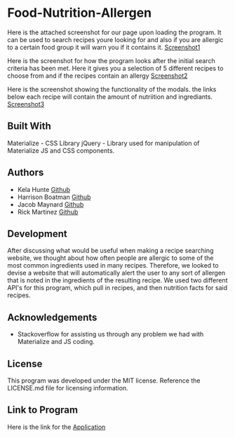 # Food-Nutrition-Allergen

Here is the attached screenshot for our page upon loading the program. It can be used to search recipes youre looking for and also if you are allergic to a certain food group it will warn you if it contains it.
[Screenshot1](https://files.slack.com/files-pri/T04A0KNTAE8-F04KJ39RKK6/screen_shot_2023-01-18_at_8.56.29_am__2_.png)

Here is the screenshot for how the program looks after the initial search criteria has been met. Here it gives you a selection of 5 different recipes to choose from and if the recipes contain an allergy
[Screenshot2](https://files.slack.com/files-tmb/T04A0KNTAE8-F04KJ3N6TRA-28bbfb1629/screen_shot_2023-01-18_at_8.58.35_am_2_720.png)

Here is the screenshot showing the functionality of the modals. the links below each recipe will contain the amount of nutriition and ingrediants.
[Screenshot3](https://files.slack.com/files-pri/T04A0KNTAE8-F04KJ40T9HA/screen_shot_2023-01-18_at_8.59.40_am_2.png)

## Built With 

Materialize - CSS Library
jQuery - Library used for manipulation of Materialize JS and CSS components.


## Authors

* Kela Hunte [Github](github.com/chefkeii)
* Harrison Boatman [Github](github.com/harrisonboatman)
* Jacob Maynard [Github](github.com/Maynardj123)
* Rick Martinez [Github](github.com/Rick3Mrtz)

## Development

After discussing what would be useful when making a recipe searching website, we thought about how often people are allergic to some of the most common ingredients used in many recipes. Therefore, we looked to devise a website that will automatically alert the user to any sort of allergen that is noted in the ingredients of the resulting recipe. We used two different API's for this program, which pull in recipes, and then nutrition facts for said recipes.  


## Acknowledgements

* Stackoverflow for assisting us through any problem we had with Materialize and JS coding.

## License

This program was developed under the MIT license. Reference the LICENSE.md file for licensing information.

## Link to Program

Here is the link for the [Application](https://harrisonboatman.github.io/Food-Nutrition-Allergen/)